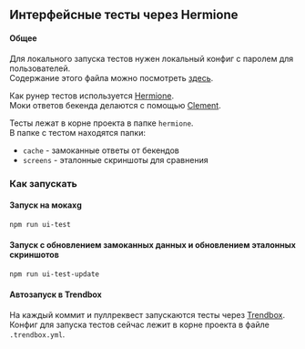 ## Интерфейсные тесты через Hermione

#### Общее
Для локального запуска тестов нужен локальный конфиг с паролем для пользователей.<br/>
Содержание этого файла можно посмотреть [здесь](https://wiki.yandex-team.ru/users/shevnv/connect/local-config/).

Как рунер тестов используется [Hermione](https://github.com/gemini-testing/hermione).<br/>
Моки ответов бекенда делаются с помощью [Clement](https://github.yandex-team.ru/search-interfaces/infratest/tree/master/packages/clement).

Тесты лежат в корне проекта в папке `hermione`.<br/>
В папке с тестом находятся папки:
- `cache` - замоканные ответы от бекендов
- `screens` - эталонные скриншоты для сравнения

### Как запускать
#### Запуск на мокахg
```bash
npm run ui-test
```

#### Запуск с обновлением замоканных данных и обновлением эталонных скриншотов
```bash
npm run ui-test-update
```

#### Автозапуск в Trendbox
На каждый коммит и пуллреквест запускаются тесты через [Trendbox](https://github.yandex-team.ru/search-interfaces/trendbox-ci).<br/>
Конфиг для запуска тестов сейчас лежит в корне проекта в файле `.trendbox.yml`.

